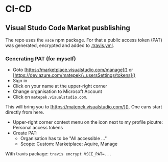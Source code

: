 # CI-CD

## Visual Studo Code Market pusblishing

The repo uses the `vsce` npm package.
For that a public access token (PAT) was generated, encrypted and added to [.travis.yml](../.travis.yml).

### Generating PAT (for myself)

- Goto [https://marketplace.visualstudio.com/manage]() or [https://dev.azure.com/matepek/\_usersSettings/tokens]()
- Sign in
- Click on your name at the upper-right corner
- Change organisation to Microsoft Account
- Click on `matepek.visualstudio.com`.

This will bring you to [https://matepek.visualstudio.com/](). One cans start directly from here.

- Upper-right corner context menu on the icon next to my profile picutre: Personal access tokens
- Create PAT:
  - Organisation has to be "All accessible ..."
  - Scope: Custom: Marketplace: Aquire, Manage

With travis package: `travis encrypt VSCE_PAT=...`
